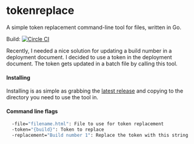 # tokenreplace
A simple token replacement command-line tool for files, written in Go.  

Build: [![Circle CI](https://circleci.com/gh/danesparza/tokenreplace.svg?style=svg)](https://circleci.com/gh/danesparza/tokenreplace)

Recently, I needed a nice solution for updating a build number in a deployment document.  I decided to use a token in the deployment document.  The token gets updated in a batch file by calling this tool.

#### Installing
Installing is as simple as grabbing the [latest release](https://github.com/danesparza/tokenreplace/releases) and copying to the directory you need to use the tool in.

#### Command line flags
```sh
  -file="filename.html": File to use for token replacement
  -token="{build}": Token to replace
  -replacement="Build number 1": Replace the token with this string
```
